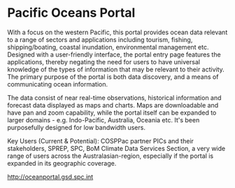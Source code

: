 # Pacific Oceans Portal

With a focus on the western Pacific, this portal provides ocean data relevant to a range of sectors and applications including tourism, fishing, shipping/boating, coastal inundation, environmental management etc. Designed with a user-friendly interface, the portal entry page features the applications, thereby negating the need for users to have universal knowledge of the types of information that may be relevant to their activity. The primary purpose of the portal is both data discovery, and a means of communicating ocean information.

The data consist of near real-time observations, historical information and forecast data displayed as maps and charts. Maps are downloadable and have pan and zoom capability, while the portal itself can be expanded to larger domains - e.g. Indo-Pacific, Australia, Oceania etc. It's been purposefully designed for low bandwidth users.

Key Users (Current & Potential): COSPPac partner PICs and their stakeholders, SPREP, SPC, BoM Climate Data Services Section, a very wide range of users across the Australasian-region, especially if the portal is expanded in its geographic coverage.

http://oceanportal.gsd.spc.int

